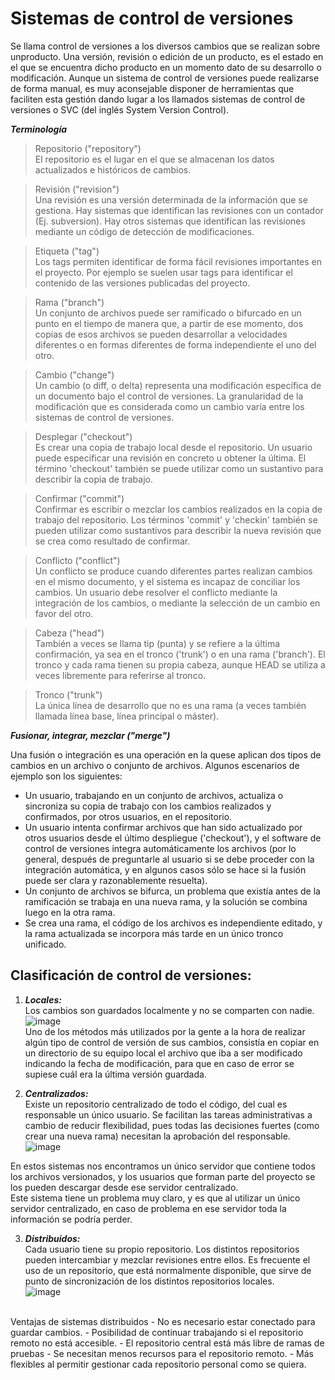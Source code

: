 # Sistemas de control de versiones

Se llama control de versiones a los diversos cambios que se realizan sobre unproducto. Una versión, revisión o edición de un producto, es el estado en el que se encuentra dicho producto en un momento dato de su desarrollo o modificación. Aunque un sistema de control de versiones puede realizarse de forma manual, es muy aconsejable disponer de herramientas que faciliten
esta gestión dando lugar a los llamados sistemas de control de versiones o SVC (del inglés
System Version Control).

***Terminología*** 
> Repositorio ("repository") <br>
El repositorio es el lugar en el que se almacenan los datos actualizados e históricos de cambios.

> Revisión ("revision")<br>
Una revisión es una versión determinada de la información que se gestiona. Hay sistemas que identifican las revisiones con un contador (Ej. subversion). Hay otros sistemas que identifican las revisiones mediante un código de detección de modificaciones.

> Etiqueta ("tag")<br>
Los tags permiten identificar de forma fácil revisiones importantes en el proyecto. Por ejemplo se suelen usar tags para identificar el contenido de las versiones publicadas del proyecto.

> Rama ("branch")<br>
Un conjunto de archivos puede ser ramificado o bifurcado en un punto en el tiempo de manera que, a partir de ese momento, dos copias de esos archivos se pueden desarrollar a velocidades diferentes o en formas diferentes de forma independiente el uno del otro.

> Cambio ("change")<br>
Un cambio (o diff, o delta) representa una modificación específica de un documento bajo el control de versiones. La granularidad de la modificación que es considerada como un cambio varía entre los sistemas de control de versiones.

> Desplegar ("checkout")<br>
Es crear una copia de trabajo local desde el repositorio. Un usuario puede especificar una revisión en concreto u obtener la última. El término 'checkout' también se puede utilizar como un sustantivo para describir la copia de trabajo.

> Confirmar ("commit")<br>
Confirmar es escribir o mezclar los cambios realizados en la copia de trabajo del repositorio. Los términos 'commit' y 'checkin' también se pueden utilizar como sustantivos para describir la nueva revisión que se crea como resultado de confirmar.

> Conflicto ("conflict")<br>
Un conflicto se produce cuando diferentes partes realizan cambios en el mismo documento, y el sistema es incapaz de conciliar los cambios. Un usuario debe resolver el conflicto mediante la integración de los cambios, o mediante la selección de un cambio en favor del otro.

> Cabeza ("head")<br>
También a veces se llama tip (punta) y se refiere a la última confirmación, ya sea en el tronco ('trunk') o en una rama ('branch'). El tronco y cada rama tienen su propia cabeza, aunque HEAD se utiliza a veces libremente para referirse al tronco.

> Tronco ("trunk")<br>
La única línea de desarrollo que no es una rama (a veces también llamada línea base, línea principal o máster).

***Fusionar, integrar, mezclar ("merge")*** 

Una fusión o integración es una operación en la quese aplican dos tipos de cambios en un archivo o conjunto de archivos. Algunos escenarios de ejemplo son los siguientes:<br>
- Un usuario, trabajando en un conjunto de archivos, actualiza o sincroniza su copia de trabajo con los cambios realizados y confirmados, por otros usuarios, en el repositorio.
- Un usuario intenta confirmar archivos que han sido actualizado por otros usuarios desde el último despliegue ('checkout'), y el software de control de versiones integra automáticamente los archivos (por lo general, después de
preguntarle al usuario si se debe proceder con la integración automática, y en algunos casos sólo se hace si la fusión puede ser clara y razonablemente resuelta).
- Un conjunto de archivos se bifurca, un problema que existía antes de la ramificación se trabaja en una nueva rama, y la solución se combina luego en la otra rama.
- Se crea una rama, el código de los archivos es independiente editado, y la rama actualizada se incorpora más tarde en un único tronco unificado.

## Clasificación de control de versiones:
1. ***Locales:*** <br>
Los cambios son guardados localmente y no se comparten con nadie.
![image](https://user-images.githubusercontent.com/30872921/132261493-be59ee1b-060e-4c0e-b4fb-050ddd210b89.png) <br>
Uno de los métodos más utilizados por la gente a la hora de realizar algún tipo de control de versión de sus cambios, consistía en copiar en un directorio de su equipo local el archivo que iba a ser modificado indicando la fecha de modificación, para que en caso de error se supiese cuál era la última versión guardada.
   
2. ***Centralizados:***<br>
Existe un repositorio centralizado de todo el código, del cual es responsable un único usuario. Se facilitan las tareas administrativas a cambio de reducir   flexibilidad, pues todas las decisiones fuertes (como crear una nueva rama) necesitan la aprobación del responsable.<br>
![image](https://user-images.githubusercontent.com/30872921/132262098-67596b57-cfd5-43ec-95d2-c8a483d39b91.png)<br>

En estos sistemas nos encontramos un único servidor que contiene todos los archivos versionados, y los usuarios que forman parte del proyecto se los pueden descargar desde ese servidor centralizado.<br>
Este sistema tiene un problema muy claro, y es que al utilizar un único servidor centralizado, en caso de problema en ese servidor toda la información se podría perder.

3. ***Distribuidos:*** <br>
Cada usuario tiene su propio repositorio. Los distintos repositorios pueden intercambiar y mezclar revisiones entre ellos. Es frecuente el uso de un repositorio, que está normalmente disponible, que sirve de punto de sincronización de los distintos repositorios locales. <br>
![image](https://user-images.githubusercontent.com/30872921/132262712-ec1c41db-094b-437d-90ee-dce1540b1ea1.png)
<br>
Ventajas de sistemas distribuidos
- No es necesario estar conectado para guardar cambios.
- Posibilidad de continuar trabajando si el repositorio remoto no está accesible.
- El repositorio central está más libre de ramas de pruebas
- Se necesitan menos recursos para el repositorio remoto.
- Más flexibles al permitir gestionar cada repositorio personal como se quiera.

